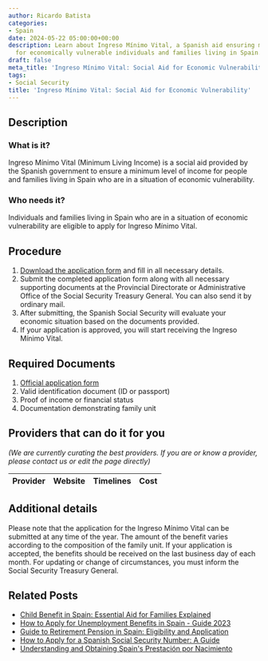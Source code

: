 ```yaml
---
author: Ricardo Batista
categories:
- Spain
date: 2024-05-22 05:00:00+00:00
description: Learn about Ingreso Mínimo Vital, a Spanish aid ensuring minimum income
  for economically vulnerable individuals and families living in Spain. Apply anytime.
draft: false
meta_title: 'Ingreso Mínimo Vital: Social Aid for Economic Vulnerability'
tags:
- Social Security
title: 'Ingreso Mínimo Vital: Social Aid for Economic Vulnerability'
---
```


## Description

### What is it?

Ingreso Mínimo Vital (Minimum Living Income) is a social aid provided by the Spanish government to ensure a minimum level of income for people and families living in Spain who are in a situation of economic vulnerability.

### Who needs it?

Individuals and families living in Spain who are in a situation of economic vulnerability are eligible to apply for Ingreso Mínimo Vital.

## Procedure

1. [Download the application form](https://www.seg-social.es/wps/portal/wss/internet/Trabajadores/PrestacionesPensionesTrabajadores/10957/53007) and fill in all necessary details.
2. Submit the completed application form along with all necessary supporting documents at the Provincial Directorate or Administrative Office of the Social Security Treasury General. You can also send it by ordinary mail.
3. After submitting, the Spanish Social Security will evaluate your economic situation based on the documents provided.
4. If your application is approved, you will start receiving the Ingreso Mínimo Vital.

## Required Documents

1. [Official application form](https://www.seg-social.es/wps/portal/wss/internet/Trabajadores/PrestacionesPensionesTrabajadores/10957/53007)
2. Valid identification document (ID or passport)
3. Proof of income or financial status
4. Documentation demonstrating family unit

## Providers that can do it for you

_(We are currently curating the best providers. If you are or know a provider, please contact us or edit the page directly)_

| Provider        |     Website     |     Timelines    |       Cost      |
| --------------- | --------------- |  :-------------: | :-------------: |

## Additional details

Please note that the application for the Ingreso Mínimo Vital can be submitted at any time of the year. The amount of the benefit varies according to the composition of the family unit. If your application is accepted, the benefits should be received on the last business day of each month. For updating or change of circumstances, you must inform the Social Security Treasury General.



## Related Posts

- [Child Benefit in Spain: Essential Aid for Families Explained](https://tramitit.com/guides/spain/child_benefit_application/)
- [How to Apply for Unemployment Benefits in Spain - Guide 2023](https://tramitit.com/guides/spain/unemployment_benefit_application/)
- [Guide to Retirement Pension in Spain: Eligibility and Application](https://tramitit.com/guides/spain/retirement_pension_application/)
- [How to Apply for a Spanish Social Security Number: A Guide](https://tramitit.com/guides/spain/spanish_social_security_number/)
- [Understanding and Obtaining Spain's Prestación por Nacimiento](https://tramitit.com/guides/spain/prestacion_por_nacimiento/)